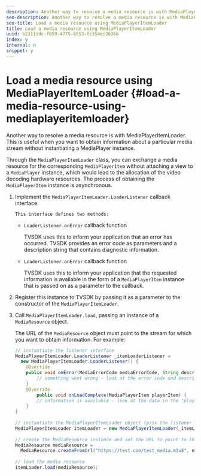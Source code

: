 ```yaml
---
description: Another way to resolve a media resource is with MediaPlayerItemLoader. This is useful when you want to obtain information about a particular media stream without instantiating a MediaPlayer instance.
seo-description: Another way to resolve a media resource is with MediaPlayerItemLoader. This is useful when you want to obtain information about a particular media stream without instantiating a MediaPlayer instance.
seo-title: Load a media resource using MediaPlayerItemLoader
title: Load a media resource using MediaPlayerItemLoader
uuid: b2311ddc-f059-4775-8553-fc354ec2636b
index: y
internal: n
snippet: y
---
```


# Load a media resource using MediaPlayerItemLoader {#load-a-media-resource-using-mediaplayeritemloader}

Another way to resolve a media resource is with MediaPlayerItemLoader. This is useful when you want to obtain information about a particular media stream without instantiating a MediaPlayer instance.

Through the `MediaPlayerItemLoader` class, you can exchange a media resource for the corresponding `MediaPlayerItem` without attaching a view to a `MediaPlayer` instance, which would lead to the allocation of the video decoding hardware resources. The process of obtaining the `MediaPlayerItem` instance is asynchronous. 

1. Implement the `MediaPlayerItemLoader.LoaderListener` callback interface.

       This interface defines two methods:

    * `LoaderListener.onError` callback function

      TVSDK uses this to inform your application that an error has occurred. TVSDK provides an error code as parameters and a description string that contains diagnostic information. 
    
    * `LoaderListener.onError` callback function

      TVSDK uses this to inform your application that the requested information is available in the form of a `MediaPlayerItem` instance that is passed on as a parameter to the callback.

1. Register this instance to TVSDK by passing it as a parameter to the constructor of the `MediaPlayerItemLoader`.
1. Call `MediaPlayerItemLoader.load`, passing an instance of a `MediaResource` object.

   The URL of the `MediaResource` object must point to the stream for which you want to obtain information. For example: 

   ```java
   // instantiate the listener interface 
   MediaPlayerItemLoader.LoaderListener _itemLoaderListener = 
     new MediaPlayerItemLoader.LoaderListener() { 
       @Override 
       public void onError(MediaErrorCode mediaErrorCode, String description) { 
           // something went wrong - look at the error code and description 
       } 
       @Override 
           public void onLoadComplete(MediaPlayerItem playerItem) { 
           // information is available - look at the data in the "playerItem" object 
       } 
   } 
    
   // instantiate the MediaPlayerItemLoader object (pass the listener as parameter) 
   MediaPlayerItemLoader itemLoader = new MediaPlayerItemLoader(_itemLoaderListener); 
    
   // create the MediaResource instance and set the URL to point to the actual media stream 
   MediaResource mediaResource =  
     MediaResource.createFromUrl("https://test.com/test_media.m3u8", null); 
    
   // load the media resource 
   itemLoader.load(mediaResource); 
   
   ```

